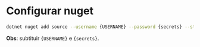# Configurar nuget

```bash
dotnet nuget add source --username {USERNAME} --password {secrets} --store-password-in-clear-text --name github "https://nuget.pkg.github.com/evertonschuster/index.json"
```

**Obs**: subtituir `{USERNAME}` e `{secrets}`.

